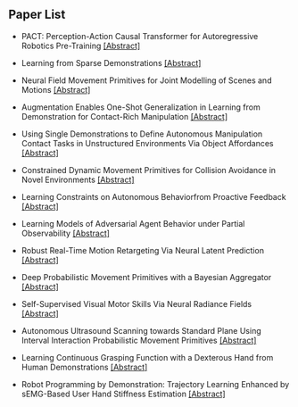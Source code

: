 ## Paper List

- PACT: Perception-Action Causal Transformer for Autoregressive Robotics Pre-Training
[[Abstract]](https://events.infovaya.com/presentation?id=105470)

- Learning from Sparse Demonstrations
[[Abstract]](https://events.infovaya.com/presentation?id=105473)

- Neural Field Movement Primitives for Joint Modelling of Scenes and Motions
[[Abstract]](https://events.infovaya.com/presentation?id=105476)

- Augmentation Enables One-Shot Generalization in Learning from Demonstration for Contact-Rich Manipulation
[[Abstract]](https://events.infovaya.com/presentation?id=105479)

- Using Single Demonstrations to Define Autonomous Manipulation Contact Tasks in Unstructured Environments Via Object Affordances
[[Abstract]](https://events.infovaya.com/presentation?id=105482)

- Constrained Dynamic Movement Primitives for Collision Avoidance in Novel Environments
[[Abstract]](https://events.infovaya.com/presentation?id=105485)

- Learning Constraints on Autonomous Behaviorfrom Proactive Feedback
[[Abstract]](https://events.infovaya.com/presentation?id=105488)

- Learning Models of Adversarial Agent Behavior under Partial Observability
[[Abstract]](https://events.infovaya.com/presentation?id=105491)

- Robust Real-Time Motion Retargeting Via Neural Latent Prediction
[[Abstract]](https://events.infovaya.com/presentation?id=105494)

- Deep Probabilistic Movement Primitives with a Bayesian Aggregator
[[Abstract]](https://events.infovaya.com/presentation?id=105497)

- Self-Supervised Visual Motor Skills Via Neural Radiance Fields
[[Abstract]](https://events.infovaya.com/presentation?id=105500)

- Autonomous Ultrasound Scanning towards Standard Plane Using Interval Interaction Probabilistic Movement Primitives
[[Abstract]](https://events.infovaya.com/presentation?id=105503)

- Learning Continuous Grasping Function with a Dexterous Hand from Human Demonstrations
[[Abstract]](https://events.infovaya.com/presentation?id=105506)

- Robot Programming by Demonstration: Trajectory Learning Enhanced by sEMG-Based User Hand Stiffness Estimation
[[Abstract]](https://events.infovaya.com/presentation?id=105509)

